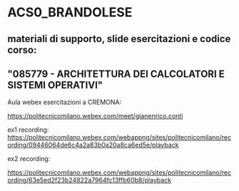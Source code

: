 # ACS0_BRANDOLESE
## materiali di supporto, slide esercitazioni e codice corso:
## "085779 - ARCHITETTURA DEI CALCOLATORI E SISTEMI OPERATIVI"

Aula webex esercitazioni a CREMONA:

https://politecnicomilano.webex.com/meet/gianenrico.conti


ex1 recording: https://politecnicomilano.webex.com/webappng/sites/politecnicomilano/recording/09446064de6c4a2a83b0a20a8ca6ed5e/playback


ex2 recording:

https://politecnicomilano.webex.com/webappng/sites/politecnicomilano/recording/63e5ed2f23b24822a7964fc13ffb60b8/playback



